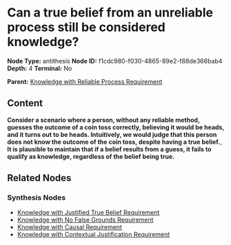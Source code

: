 # Can a true belief from an unreliable process still be considered knowledge?

**Node Type:** antithesis
**Node ID:** f1cdc980-f030-4865-89e2-f88de366bab4
**Depth:** 4
**Terminal:** No

**Parent:** [Knowledge with Reliable Process Requirement](knowledge-with-reliable-process-requirement-synthesis-3dd7c08e-a740-417f-b5c1-dfb3683baa00.md)

## Content

**Consider a scenario where a person, without any reliable method, guesses the outcome of a coin toss correctly, believing it would be heads, and it turns out to be heads. Intuitively, we would judge that this person does not know the outcome of the coin toss, despite having a true belief.**, **It is plausible to maintain that if a belief results from a guess, it fails to qualify as knowledge, regardless of the belief being true.**

## Related Nodes

### Synthesis Nodes

- [Knowledge with Justified True Belief Requirement](knowledge-with-justified-true-belief-requirement-synthesis-6b5bab81-ed52-48e1-88e4-61e3f7ee8423.md)
- [Knowledge with No False Grounds Requirement](knowledge-with-no-false-grounds-requirement-synthesis-24f132da-9d44-4742-b879-55743c2bd423.md)
- [Knowledge with Causal Requirement](knowledge-with-causal-requirement-synthesis-ddc2730c-ea91-4c23-80ee-8fdeb5023ee7.md)
- [Knowledge with Contextual Justification Requirement](knowledge-with-contextual-justification-requirement-synthesis-75121866-9f22-421a-8817-c4dcb65b0faa.md)

